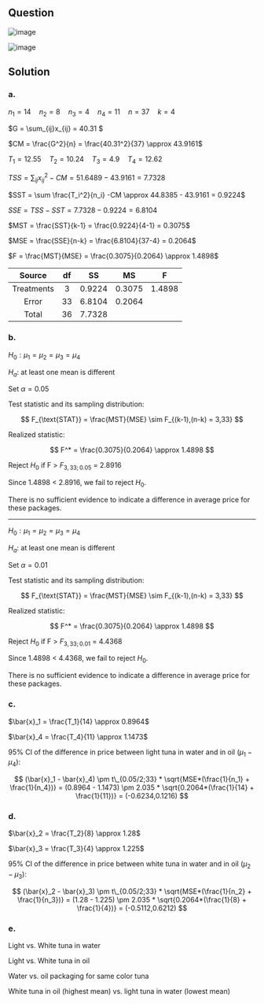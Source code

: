 ## Question

![image](https://github.com/user-attachments/assets/f074e6da-b2fe-4d97-9353-c76cfe64ffe6)

![image](https://github.com/user-attachments/assets/ffa44be7-8da1-4a65-8e40-fae51aec6de0)

## Solution

### a.

$n_1 = 14 \quad n_2=8 \quad n_3=4 \quad n_4=11 \quad n=37 \quad k=4$ 
  
$G = \sum_{ij}x_{ij} = 40.31 $
  
$CM = \frac{G^2}{n} = \frac{40.31^2}{37} \approx 43.9161$  
  
$T_1 = 12.55 \quad T_2 = 10.24 \quad T_3 = 4.9 \quad T_4 = 12.62$
  
$TSS = \sum_{ij} x_{ij}^2 - CM = 51.6489 - 43.9161 = 7.7328$  
  
$SST = \sum \frac{T_i^2}{n_i} -CM  \approx 44.8385 - 43.9161 = 0.9224$  

$SSE = TSS - SST = 7.7328 - 0.9224 = 6.8104$  
  
$MST = \frac{SST}{k-1} = \frac{0.9224}{4-1} = 0.3075$  

$MSE = \frac{SSE}{n-k} = \frac{6.8104}{37-4} = 0.2064$  

$F = \frac{MST}{MSE} = \frac{0.3075}{0.2064} \approx 1.4898$

| Source     |  df | SS     | MS     | F      |
|:----------:|:---:|:------:|:------:|:------:|
| Treatments |  3  | 0.9224 | 0.3075 | 1.4898 |
| Error      | 33  | 6.8104 | 0.2064 |        |
| Total      | 36  | 7.7328 |        |        |

### b.

$H_0: \mu_1 = \mu_2 = \mu_3 = \mu_4 \quad \quad$

$H_a$: at least one mean is different   
  
Set $\alpha = 0.05$  
  
Test statistic and its sampling distribution:  

$$
F_{\text{STAT}} = \frac{MST}{MSE} \sim F_{(k-1),(n-k) = 3,33}
$$

Realized statistic:

$$
F^* = \frac{0.3075}{0.2064} \approx 1.4898
$$

Reject $H_0$ if F > $F_{3,33;0.05}$ = 2.8916

Since 1.4898 < 2.8916, we fail to reject $H_0$.

There is no sufficient evidence to indicate a difference in average price for these packages.

-------------

$H_0: \mu_1 = \mu_2 = \mu_3 = \mu_4 \quad \quad$

$H_a$: at least one mean is different
  
Set $\alpha = 0.01$  
  
Test statistic and its sampling distribution:  
  
$$
F_{\text{STAT}} = \frac{MST}{MSE} \sim F_{(k-1),(n-k) = 3,33}
$$

Realized statistic:

$$
F^* = \frac{0.3075}{0.2064} \approx 1.4898
$$

Reject $H_0$ if F > $F_{3,33;0.01}$ = 4.4368

Since 1.4898 < 4.4368, we fail to reject $H_0$.

There is no sufficient evidence to indicate a difference in average price for these packages.

### c.

$\bar{x}_1 = \frac{T_1}{14} \approx 0.8964$  
  
$\bar{x}_4 = \frac{T_4}{11} \approx 1.1473$  
  
95% CI of the difference in price between light tuna in water and in oil ($\mu_1 - \mu_4$):

$$
(\bar{x}_1 - \bar{x}_4) \pm t\_{0.05/2;33} * \sqrt{MSE*(\frac{1}{n_1} + \frac{1}{n_4})} = (0.8964 - 1.1473) \pm 2.035 * \sqrt{0.2064*(\frac{1}{14} + \frac{1}{11})} = (-0.6234,0.1216)
$$

### d.

$\bar{x}_2 = \frac{T_2}{8} \approx 1.28$  
  
$\bar{x}_3 = \frac{T_3}{4} \approx 1.225$  
  
95% CI of the difference in price between white tuna in water and in oil ($\mu_2 - \mu_3$):

$$
(\bar{x}_2 - \bar{x}_3) \pm t\_{0.05/2;33} * \sqrt{MSE*(\frac{1}{n_2} + \frac{1}{n_3})} = (1.28 - 1.225) \pm 2.035 * \sqrt{0.2064*(\frac{1}{8} + \frac{1}{4})} = (-0.5112,0.6212)
$$

### e.

Light vs. White tuna in water

Light vs. White tuna in oil

Water vs. oil packaging for same color tuna

White tuna in oil (highest mean) vs. light tuna in water (lowest mean)
